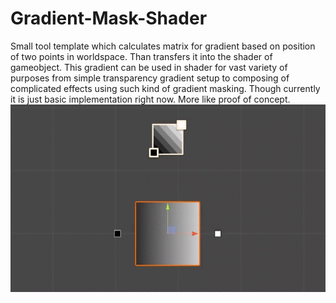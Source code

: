 # Gradient-Mask-Shader
Small tool template which calculates matrix for gradient based on position of two points in worldspace. Than transfers it into the shader of gameobject. This gradient can be used in shader for vast variety of purposes from simple transparency gradient setup to composing of complicated effects using such kind of gradient masking. Though currently it is just basic implementation right now. More like proof of concept. 
![](GradientPreview.gif)
